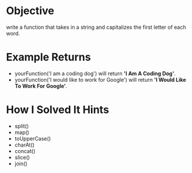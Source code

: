 # Objective
  write a function that takes in a string and capitalizes the first letter of each word.

# Example Returns
* yourFunction('I am a coding dog') will return **'I Am A Coding Dog'**.
* yourFunction('I would like to work for Google') will return **'I Would Like To Work For Google'**.

# How I Solved It Hints
* split()
* map()
* toUpperCase()
* charAt()
* concat()
* slice()
* join()
